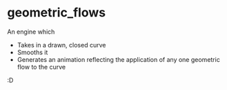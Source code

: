 # geometric_flows
An engine which 

* Takes in a drawn, closed curve
* Smooths it
* Generates an animation reflecting the application of any one geometric flow to the curve

:D
